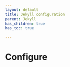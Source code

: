 ```yaml
---
layout: default
title: Jekyll configuration
parent: Jekyll
has_children: true
has_toc: true

---
```

# Configure
